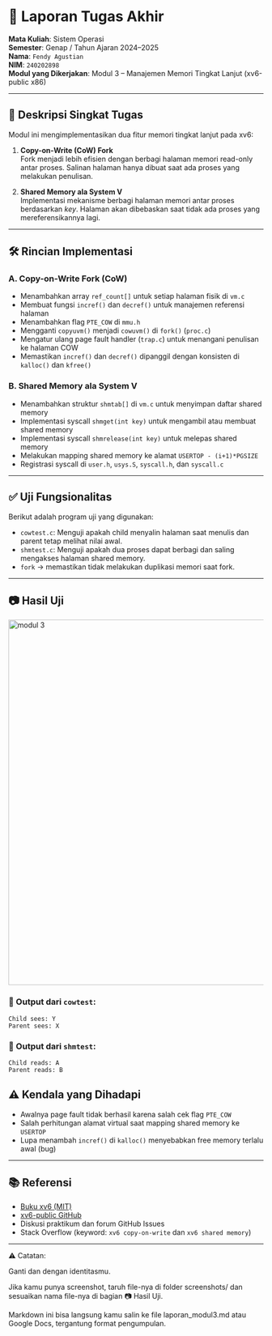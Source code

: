 # 📝 Laporan Tugas Akhir

**Mata Kuliah**: Sistem Operasi  
**Semester**: Genap / Tahun Ajaran 2024–2025  
**Nama**: `Fendy Agustian`  
**NIM**: `240202898`  
**Modul yang Dikerjakan**: Modul 3 – Manajemen Memori Tingkat Lanjut (xv6-public x86)

---

## 📌 Deskripsi Singkat Tugas

Modul ini mengimplementasikan dua fitur memori tingkat lanjut pada xv6:

1. **Copy-on-Write (CoW) Fork**  
   Fork menjadi lebih efisien dengan berbagi halaman memori read-only antar proses. Salinan halaman hanya dibuat saat ada proses yang melakukan penulisan.

2. **Shared Memory ala System V**  
   Implementasi mekanisme berbagi halaman memori antar proses berdasarkan *key*. Halaman akan dibebaskan saat tidak ada proses yang mereferensikannya lagi.

---

## 🛠️ Rincian Implementasi

### A. Copy-on-Write Fork (CoW)

- Menambahkan array `ref_count[]` untuk setiap halaman fisik di `vm.c`
- Membuat fungsi `incref()` dan `decref()` untuk manajemen referensi halaman
- Menambahkan flag `PTE_COW` di `mmu.h`
- Mengganti `copyuvm()` menjadi `cowuvm()` di `fork()` (`proc.c`)
- Mengatur ulang page fault handler (`trap.c`) untuk menangani penulisan ke halaman COW
- Memastikan `incref()` dan `decref()` dipanggil dengan konsisten di `kalloc()` dan `kfree()`

### B. Shared Memory ala System V

- Menambahkan struktur `shmtab[]` di `vm.c` untuk menyimpan daftar shared memory
- Implementasi syscall `shmget(int key)` untuk mengambil atau membuat shared memory
- Implementasi syscall `shmrelease(int key)` untuk melepas shared memory
- Melakukan mapping shared memory ke alamat `USERTOP - (i+1)*PGSIZE`
- Registrasi syscall di `user.h`, `usys.S`, `syscall.h`, dan `syscall.c`

---

## ✅ Uji Fungsionalitas

Berikut adalah program uji yang digunakan:

- `cowtest.c`: Menguji apakah child menyalin halaman saat menulis dan parent tetap melihat nilai awal.
- `shmtest.c`: Menguji apakah dua proses dapat berbagi dan saling mengakses halaman shared memory.
- `fork` → memastikan tidak melakukan duplikasi memori saat fork.
  
---

## 📷 Hasil Uji

<img width="616" height="722" alt="modul 3" src="https://github.com/user-attachments/assets/e7cad518-9a18-47d4-987e-755d09c25b24" />


### 📍 Output dari `cowtest`:
```
Child sees: Y
Parent sees: X
```


### 📍 Output dari `shmtest`:
```
Child reads: A
Parent reads: B
```





## ⚠️ Kendala yang Dihadapi

- Awalnya page fault tidak berhasil karena salah cek flag `PTE_COW`
- Salah perhitungan alamat virtual saat mapping shared memory ke `USERTOP`
- Lupa menambah `incref()` di `kalloc()` menyebabkan free memory terlalu awal (bug)

---

## 📚 Referensi

- [Buku xv6 (MIT)](https://pdos.csail.mit.edu/6.828/2018/xv6/book-rev11.pdf)
- [xv6-public GitHub](https://github.com/mit-pdos/xv6-public)
- Diskusi praktikum dan forum GitHub Issues
- Stack Overflow (keyword: `xv6 copy-on-write` dan `xv6 shared memory`)

---
⚠️ Catatan:

Ganti <Nama Lengkap> dan <Nomor Induk Mahasiswa> dengan identitasmu.

Jika kamu punya screenshot, taruh file-nya di folder screenshots/ dan sesuaikan nama file-nya di bagian 📷 Hasil Uji.

Markdown ini bisa langsung kamu salin ke file laporan_modul3.md atau Google Docs, tergantung format pengumpulan.
